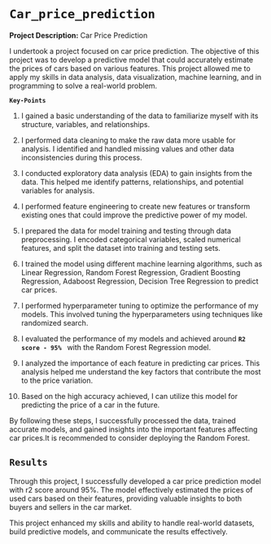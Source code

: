 # `Car_price_prediction`
**Project Description:** Car Price Prediction

I undertook a project focused on car price prediction. The objective of this project was to develop a predictive model that could accurately estimate the prices of cars based on various features. This project allowed me to apply my skills in data analysis, data visualization, machine learning, and in programming to solve a real-world problem.

**`Key-Points`**

1. I gained a basic understanding of the data to familiarize myself with its structure, variables, and relationships.

2. I performed data cleaning to make the raw data more usable for analysis. I identified and handled missing values and other data inconsistencies during this process.

3. I conducted exploratory data analysis (EDA) to gain insights from the data. This helped me identify patterns, relationships, and potential variables for analysis.

4. I performed feature engineering to create new features or transform existing ones that could improve the predictive power of my model.

5. I prepared the data for model training and testing through data preprocessing. I encoded categorical variables, scaled numerical features, and split the dataset into training and testing sets.

6. I trained the model using different machine learning algorithms, such as Linear Regression, Random Forest Regression, Gradient Boosting Regression, Adaboost Regression, Decision Tree Regression to predict car prices.

7. I performed hyperparameter tuning to optimize the performance of my models. This involved tuning the hyperparameters using techniques like randomized search.

8. I evaluated the performance of my models and achieved around **`R2 score - 95% `** with the Random Forest Regression model.

9. I analyzed the importance of each feature in predicting car prices. This analysis helped me understand the key factors that contribute the most to the price variation.

10. Based on the high accuracy achieved, I can utilize this model for predicting the price of a car in the future.

By following these steps, I successfully processed the data, trained accurate models, and gained insights into the important features affecting car prices.It is recommended to consider deploying the Random Forest.

## `Results`
Through this project, I successfully developed a car price prediction model with r2 score around 95%. The model effectively estimated the prices of used cars based on their features, providing valuable insights to both buyers and sellers in the car market.

This project enhanced my skills and ability to handle real-world datasets, build predictive models, and communicate the results effectively.
